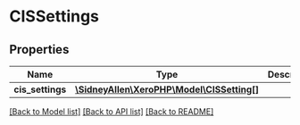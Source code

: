 # CISSettings

## Properties
Name | Type | Description | Notes
------------ | ------------- | ------------- | -------------
**cis_settings** | [**\SidneyAllen\XeroPHP\Model\CISSetting[]**](CISSetting.md) |  | [optional] 

[[Back to Model list]](../README.md#documentation-for-models) [[Back to API list]](../README.md#documentation-for-api-endpoints) [[Back to README]](../README.md)


